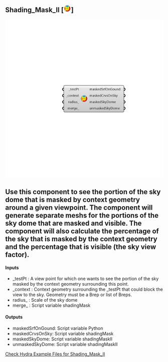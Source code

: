 ## Shading_Mask_II [![IMAGE](images/icons/Shading_Mask_II.png)]

![IMAGE](images/components/Shading_Mask_II.png)

Use this component to see the portion of the sky dome that is masked by context geometry around a given viewpoint.
 The component will generate separate meshs for the portions of the sky dome that are masked and visible.
 The component will also calculate the percentage of the sky that is masked by the context geometry and the percentage that is visible (the sky view factor).
 -
 

#### Inputs
* _testPt <Required>: A view point for which one wants to see the portion of the sky masked by the context geometry surrounding this point.
* _context <Required>: Context geometry surrounding the _testPt that could block the view to the sky.  Geometry must be a Brep or list of Breps.
* radius_ <Optional>: Scale of the sky dome
* merge_ <Optional>: Script variable shadingMask

#### Outputs
* maskedSrfOnGound: Script variable Python
* maskedCrvsOnSky: Script variable shadingMask
* maskedSkyDome: Script variable shadingMaskII
* unmaskedSkyDome: Script variable shadingMaskII


[Check Hydra Example Files for Shading_Mask_II](https://hydrashare.github.io/hydra/index.html?keywords=Shading_Mask_II)